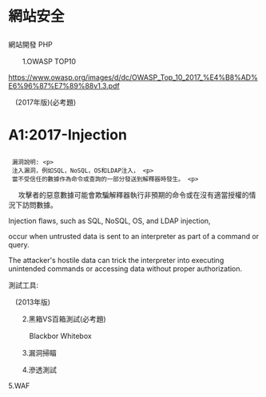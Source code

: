 # 網站安全 <p>
網站開發 PHP <p>
　　1.OWASP TOP10 <p>
      https://www.owasp.org/images/d/dc/OWASP_Top_10_2017_%E4%B8%AD%E6%96%87%E7%89%88v1.3.pdf  <p>
　(2017年版)(必考題) <p> 
# A1:2017-Injection  <p> 
     漏洞說明: <p> 
     注入漏洞，例如SQL，NoSQL，OS和LDAP注入， <p> 
     當不受信任的數據作為命令或查詢的一部分發送到解釋器時發生。 <p> 
     攻擊者的惡意數據可能會欺騙解釋器執行非預期的命令或在沒有適當授權的情況下訪問數據。 <p> 
     Injection flaws, such as SQL, NoSQL, OS, and LDAP injection,  <p> 
     occur when untrusted data is sent to an interpreter as part of a command or query. <p> 
     The attacker's hostile data can trick the interpreter into executing unintended commands or accessing data without proper       authorization. <p> 
     測試工具: <p> 
     
     
 
　(2013年版) <p>
　　2.黑箱VS百箱測試(必考題) <p>
　　　Blackbor  Whitebox <p>
　　3.漏洞掃瞄 <p>
　　4.滲透測試 <p>
    5.WAF  <p>
